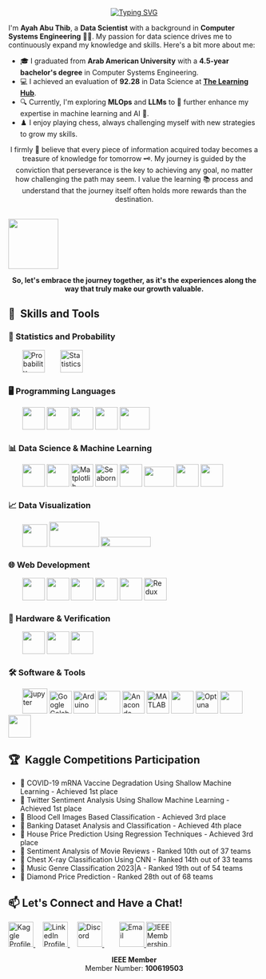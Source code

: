 <p align="center">
    <a href="https://git.io/typing-svg"><img src="https://readme-typing-svg.demolab.com?font=Fira+Code&size=23&duration=4000&pause=750&color=EC429A&random=false&width=435&lines=Hi%2C+I+am+Ayah+Abu+Thib!+%F0%9F%91%8B;I'm+a+Data Scientist;Happy+to+see+you+here+%F0%9F%98%8A" alt="Typing SVG" /></a>
</p>

<!-- ----------------------------------------------------------------------------------------------------- -->
<div>
    <p>I'm <strong>Ayah Abu Thib</strong>, a <strong>Data Scientist</strong> with a background in <strong>Computer Systems Engineering</strong> 👩‍💻. My passion for data science drives me to continuously expand my knowledge and skills. Here's a bit more about me:</p>
    <ul>
        <li>🎓 I graduated from <strong>Arab American University</strong> with a <strong>4.5-year bachelor's degree</strong> in Computer Systems Engineering.</li>
        <li>💻 I achieved an evaluation of <strong>92.28</strong> in Data Science at <a href="https://tlearninghub.com/" target="_blank"><strong>The Learning Hub</strong></a>.</li>
        <li>🔍 Currently, I'm exploring <strong>MLOps</strong> and <strong>LLMs</strong> to 🌱 further enhance my expertise in machine learning and AI 🤖.</li>
        <li>♟️ I enjoy playing chess, always challenging myself with new strategies to grow my skills.</li>
    </ul>
    <p align="center">I firmly 🧠 believe that every piece of information acquired today becomes a treasure of knowledge for tomorrow 🗝️. My journey is guided by the conviction that perseverance is the key to achieving any goal, no matter how challenging the path may seem. I value the learning 📚 process and understand that the journey itself often holds more rewards than the destination.</p>
       &nbsp;&nbsp;&nbsp;&nbsp;&nbsp;&nbsp;&nbsp;&nbsp;&nbsp;&nbsp;&nbsp;&nbsp;&nbsp;&nbsp;&nbsp;&nbsp;&nbsp;&nbsp;&nbsp;&nbsp;&nbsp;&nbsp;&nbsp;&nbsp;&nbsp;   &nbsp;&nbsp;&nbsp;&nbsp;&nbsp;&nbsp;&nbsp;&nbsp;&nbsp;&nbsp;&nbsp;&nbsp;&nbsp;&nbsp;&nbsp;&nbsp;&nbsp;&nbsp;&nbsp;&nbsp;&nbsp;&nbsp;&nbsp;&nbsp;&nbsp;
       &nbsp;&nbsp;&nbsp;&nbsp;&nbsp;&nbsp;&nbsp;&nbsp;&nbsp;&nbsp;&nbsp;&nbsp;&nbsp;&nbsp;&nbsp;&nbsp;&nbsp;&nbsp;&nbsp;&nbsp;&nbsp;&nbsp;&nbsp;&nbsp;&nbsp;
       &nbsp;&nbsp;&nbsp;&nbsp;&nbsp;&nbsp;&nbsp;&nbsp;&nbsp;&nbsp;&nbsp;&nbsp;&nbsp;&nbsp;&nbsp;&nbsp;&nbsp;&nbsp;&nbsp;&nbsp;&nbsp;&nbsp;&nbsp;&nbsp;&nbsp;
    <img src="https://static.vecteezy.com/system/resources/previews/003/352/178/original/cute-characters-friendly-robot-waving-hand-free-vector.jpg" width="100" height="100"/>
    <p align="center"><strong>So, let's embrace the journey together, as it's the experiences along the way that truly make our growth valuable.</strong></p>
</div>

<h2>🚀 &nbsp;Skills and Tools</h2>


### 📐 Statistics and Probability
<p align="left">
    &nbsp;&nbsp;&nbsp;&nbsp;&nbsp;&nbsp;&nbsp;<img src="https://cdn1.iconfinder.com/data/icons/statistical-analysis-4/512/Probability-businessanalysis-dice-possible-dicethrowing-512.png" width="45" height="45" alt="Probability"/>
    &nbsp;  &nbsp;   &nbsp;  &nbsp;<img src="https://cdn-icons-png.flaticon.com/512/2636/2636334.png" width="45" height="45" alt="Statistics"/>
</p>

### 🖥️ Programming Languages
<p align="left">
&nbsp;&nbsp;&nbsp;&nbsp;&nbsp;&nbsp;&nbsp;<img src="https://cdn.jsdelivr.net/gh/devicons/devicon/icons/python/python-original.svg" width="45" height="45"/>
<img src="https://cdn.jsdelivr.net/gh/devicons/devicon/icons/cplusplus/cplusplus-original.svg" width="45" height="45"/>
<img src="https://cdn.jsdelivr.net/gh/devicons/devicon/icons/csharp/csharp-original.svg" width="45" height="45"/>
<img src="https://cdn.jsdelivr.net/gh/devicons/devicon/icons/javascript/javascript-original.svg" width="45" height="45"/>
<img src="https://cdn.jsdelivr.net/gh/devicons/devicon/icons/oracle/oracle-original.svg" width="60" height="45"/> <!-- PL/SQL -->
</p>

### 📊 Data Science & Machine Learning
<p align="left">
&nbsp;&nbsp;&nbsp;&nbsp;&nbsp;&nbsp;&nbsp;<img src="https://cdn.jsdelivr.net/gh/devicons/devicon/icons/pandas/pandas-original-wordmark.svg" width="45" height="45"/>
<img src="https://cdn.jsdelivr.net/gh/devicons/devicon/icons/numpy/numpy-original.svg" width="45" height="45"/>
<img src="https://numfocus.org/wp-content/uploads/2016/07/Matplotlib_Logo_191209.png" width="45" height="45" alt="Matplotlib"/>
<img src="https://seaborn.pydata.org/_images/logo-mark-lightbg.svg" width="45" height="45" alt="Seaborn"/>
<img src="https://cdn.jsdelivr.net/gh/devicons/devicon/icons/opencv/opencv-original-wordmark.svg" width="45" height="45"/>
<img src="https://www.bgp4.com/wp-content/uploads/2019/08/Scikit_learn_logo_small.svg_-840x452.png" width="60" height="40"/>
<img src="https://cdn.jsdelivr.net/gh/devicons/devicon/icons/tensorflow/tensorflow-original.svg" width="45" height="45"/>
<img src="https://cdn.jsdelivr.net/gh/devicons/devicon/icons/keras/keras-original.svg" width="45" height="45"/>
</p>


### 📈 Data Visualization
<p align="left">
    &nbsp;&nbsp;&nbsp;&nbsp;&nbsp;&nbsp;&nbsp;<img src="https://www.svgrepo.com/show/354012/looker-icon.svg" width="50" height="45"/>
    <img src="https://logohistory.net/wp-content/uploads/2023/05/Power-BI-Symbol-1024x576.png" width="100" height="50"/>
    <img src="https://upload.wikimedia.org/wikipedia/commons/4/4b/Tableau_Logo.png" width="100" height="20"/>
</p>

### :globe_with_meridians: Web Development
<p align="left">
&nbsp;&nbsp;&nbsp;&nbsp;&nbsp;&nbsp;&nbsp;<img src="https://cdn.jsdelivr.net/gh/devicons/devicon/icons/html5/html5-original.svg" width="45" height="45"/>
<img src="https://cdn.jsdelivr.net/gh/devicons/devicon/icons/css3/css3-original.svg" width="45" height="45"/>
<img src="https://cdn.jsdelivr.net/gh/devicons/devicon/icons/sass/sass-original.svg" width="45" height="45"/>
<img src="https://cdn.jsdelivr.net/gh/devicons/devicon/icons/bootstrap/bootstrap-plain-wordmark.svg" width="45" height="45"/>
<img src="https://cdn.jsdelivr.net/gh/devicons/devicon/icons/react/react-original.svg" width="45" height="45"/>
<img src="https://cdn.jsdelivr.net/gh/devicons/devicon/icons/redux/redux-original.svg" width="45" height="45" alt="Redux"/>
</p>


### 🔧 Hardware & Verification
<p align="left">
    &nbsp;&nbsp;&nbsp;&nbsp;&nbsp;&nbsp;&nbsp;<img src="https://cdn.icon-icons.com/icons2/2107/PNG/512/file_type_verilog_icon_130092.png" width="45" height="45"/>
    <img src="https://static-00.iconduck.com/assets.00/file-type-light-systemverilog-icon-1024x1024-wi2lz7tf.png" width="45" height="45"/>
    <img src="https://www.rachip.com/wp-content/uploads/2020/01/UVM_Logo.jpg" width="45" height="45"/>
</p>


### 🛠️ Software & Tools
<p align="left">
&nbsp;&nbsp;&nbsp;&nbsp;&nbsp;&nbsp;&nbsp;<img src="https://github.com/sondosaabed/sondosaabed/assets/65151701/25b6837f-b683-497a-98ed-955bb56804b8" alt="jupyter" height="50"/>
<img src="https://upload.wikimedia.org/wikipedia/commons/d/d0/Google_Colaboratory_SVG_Logo.svg" width="45" height="45" alt="Google Colab"/>
<img src="https://cdn.jsdelivr.net/gh/devicons/devicon/icons/arduino/arduino-original.svg" width="45" height="45" alt="Arduino"/>
<img src="https://cdn.jsdelivr.net/gh/devicons/devicon/icons/linux/linux-original.svg" width="45" height="45"/>
<img src="https://www.clipartmax.com/png/full/349-3490136_anaconda-icon-anaconda-python-icon.png" width="45" height="45" alt="Anaconda"/>
<img src="https://cdn.jsdelivr.net/gh/devicons/devicon/icons/matlab/matlab-original.svg" width="45" height="45" alt="MATLAB"/>
<img src="https://cdn.jsdelivr.net/gh/devicons/devicon/icons/slack/slack-original.svg" width="45" height="45"/>
<img src="https://avatars.githubusercontent.com/u/57251745?s=200&v=4" width="45" height="45" alt="Optuna"/>    
<img src="https://cdn.jsdelivr.net/gh/devicons/devicon/icons/jira/jira-original-wordmark.svg" width="45" height="45"/>
<img src="https://cdn.jsdelivr.net/gh/devicons/devicon/icons/vscode/vscode-original.svg" width="45" height="45"/> <!-- VS Code -->


</p>

<h2>🏆 &nbsp;Kaggle Competitions Participation</h2>

<ul>
    <li>🥇 COVID-19 mRNA Vaccine Degradation Using Shallow Machine Learning - Achieved 1st place</li>
    <li>🥇 Twitter Sentiment Analysis Using Shallow Machine Learning - Achieved 1st place</li>
    <li>🥉 Blood Cell Images Based Classification - Achieved 3rd place</li>
    <li>🏅 Banking Dataset Analysis and Classification - Achieved 4th place</li>
    <li>🥉 House Price Prediction Using Regression Techniques - Achieved 3rd place</li>
    <li>🏅 Sentiment Analysis of Movie Reviews - Ranked 10th out of 37 teams</li>
    <li>🏅 Chest X-ray Classification Using CNN - Ranked 14th out of 33 teams</li>
    <li>🏅 Music Genre Classification 2023|A - Ranked 19th out of 54 teams</li>
    <li>🏅 Diamond Price Prediction - Ranked 28th out of 68 teams</li>
</ul>

<h2>📫 Let's Connect and Have a Chat!</h2>

<p align="left">
    <a href="https://www.kaggle.com/ayahabuthib" target="_blank" style="margin-right: 15px;">
        <img height="50" src="https://cdn3.iconfinder.com/data/icons/logos-and-brands-adobe/512/189_Kaggle-512.png" alt="Kaggle Profile"/>
    </a>
    <a href="https://www.linkedin.com/in/ayahabuthib" target="_blank" style="margin-right: 15px;">
        <img height="50" src="https://user-images.githubusercontent.com/46517096/166973395-19676cd8-f8ec-4abf-83ff-da8243505b82.png" alt="LinkedIn Profile"/>
    </a>
     <a href="https://discord.com/users/1068960988759588915" target="_blank" style="margin-right: 15px;">
        <img height="50" src="https://clipartcraft.com/images/discord-logo-transparent-drawn-1.png" alt="Discord"/>
    </a>
    <a href="https://github.com/Ayah-AbuThib" target="_blank" style="margin-right: 15px;">
    </a>
    <a href="mailto:AyahAbuThib@gmail.com" target="_blank">
        <img height="50" src="https://techcommunity.microsoft.com/t5/image/serverpage/image-id/172206i70472167E79B9D0F/image-size/large?v=v2&px=999" alt="Email"/>
    </a>
    <a href="https://www.ieee.org/membership/" target="_blank" style="margin-right: 15px;">
    <img height="50" src="https://www.ieee.org/profile/assets/images/ieee_logo_blue.png" alt="IEEE Membership"/>
    </a>
</p>


<!-- Additional Membership Information -->
<p align="center">
    <strong>IEEE Member</strong><br>
    Member Number: <strong>100619503</strong>
</p>
